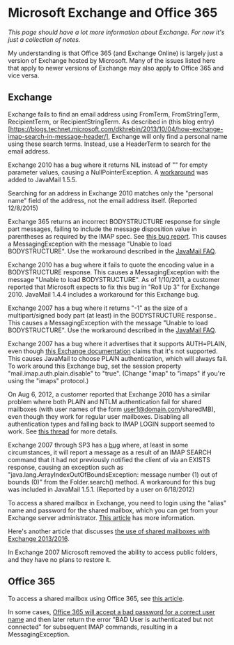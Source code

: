 Microsoft Exchange and Office 365
=================================

*This page should have a lot more information about Exchange. For now
it's just a collection of notes.*

My understanding is that Office 365 (and Exchange Online) is largely
just a version of Exchange hosted by Microsoft. Many of the issues
listed here that apply to newer versions of Exchange may also apply to
Office 365 and vice versa.

Exchange
--------

Exchange fails to find an email address using FromTerm, FromStringTerm,
RecipientTerm, or RecipientStringTerm.  As described in
(this blog entry)[https://blogs.technet.microsoft.com/dkhrebin/2013/10/04/how-exchange-imap-search-in-message-header/],
Exchange will only find a personal name using these search terms.
Instead, use a HeaderTerm to search for the email address.

Exchange 2010 has a bug where it returns NIL instead of "" for empty
parameter values, causing a NullPointerException.  A
[workaround](https://kenai.com/bugzilla/show_bug.cgi?id=7104)
was added to JavaMail 1.5.5.

Searching for an address in Exchange 2010 matches only the "personal
name" field of the address, not the email address itself.  (Reported
12/8/2015)

Exchange 365 returns an incorrect BODYSTRUCTURE response for single
part messages, failing to include the message disposition value in
parentheses as required by the IMAP spec. See
[this bug report](http://kenai.com/bugzilla/show_bug.cgi?id=5218).
This causes a MessagingException with the message "Unable to load
BODYSTRUCTURE". Use the workaround described in the
[JavaMail FAQ](FAQ.html#imapserverbug).

Exchange 2010 has a bug where it fails to quote the encoding value in a
BODYSTRUCTURE response. This causes a MessagingException with the
message "Unable to load BODYSTRUCTURE". As of 1/10/2011, a customer
reported that Microsoft expects to fix this bug in "Roll Up 3" for
Exchange 2010. JavaMail 1.4.4 includes a workaround for this Exchange
bug.

Exchange 2007 has a bug where it returns "-1" as the size of a
multipart/signed body part (at least) in the BODYSTRUCTURE response..
This causes a MessagingException with the message "Unable to load
BODYSTRUCTURE". Use the workaround described in the
[JavaMail FAQ](FAQ.html#imapserverbug).

Exchange 2007 has a bug where it advertises that it supports
AUTH=PLAIN, even though
[this Exchange documentation](http://technet.microsoft.com/en-us/library/cc540463.aspx)
claims that it's not supported. This causes JavaMail to choose PLAIN
authentication, which will always fail. To work around this Exchange
bug, set the session property "mail.imap.auth.plain.disable" to "true".
(Change "imap" to "imaps" if you're using the "imaps" protocol.)

On Aug 6, 2012, a customer reported that Exchange 2010 has a similar
problem where both PLAIN and NTLM authentication fail for shared
mailboxes (with user names of the form user1@domain.com/sharedMB), even
though they work for regular user mailboxes. Disabling all
authentication types and falling back to IMAP LOGIN support seemed to
work. See
[this thread](https://forums.oracle.com/forums/thread.jspa?forumID=975&threadID=2422055)
for more details.

Exchange 2007 through SP3 has a
[bug](https://kenai.com/bugzilla/show_bug.cgi?id=6160)
where, at least in some circumstances, it will report a message as a
result of an IMAP SEARCH command that it had not previously notified
the client of via an EXISTS response, causing an exception such as
"java.lang.ArrayIndexOutOfBoundsException: message number (1) out of
bounds (0)" from the Folder.search() method. A workaround for this bug
was included in JavaMail 1.5.1. (Reported by a user on 6/18/2012)

To access a shared mailbox in Exchange, you need to login using the
"alias" name and password for the shared mailbox, which you can get
from your Exchange server administrator.
[This article](http://social.technet.microsoft.com/Forums/bg-BG/exchangesvrgeneral/thread/8c8b4605-efae-49eb-a118-54aa418de6c2)
has more information.

Here's another article that discusses
[the use of shared mailboxes with Exchange 2013/2016](https://ingogegenwarth.wordpress.com/2016/04/11/exchange-20132016-imapews-and-service-accounts/).

In Exchange 2007 Microsoft removed the ability to access public
folders, and they have no plans to restore it.

Office 365
----------

To access a shared mailbox using Office 365, see
[this article](https://social.technet.microsoft.com/Forums/msonline/en-US/6369118f-7dee-4728-ac1c-a0c706b3d290/office-365-exchange-online-how-to-access-a-shared-mailbox-using-thunderbird-or-other-imap-client?forum=onlineservicesexchange).

In some cases,
[Office 365 will accept a bad password for a correct user name](http://unix.stackexchange.com/questions/164823/user-is-authenticated-but-not-connected-after-changing-my-exchange-password)
and then later return the error "BAD User is authenticated but not
connected" for subsequent IMAP commands, resulting in a
MessagingException.
